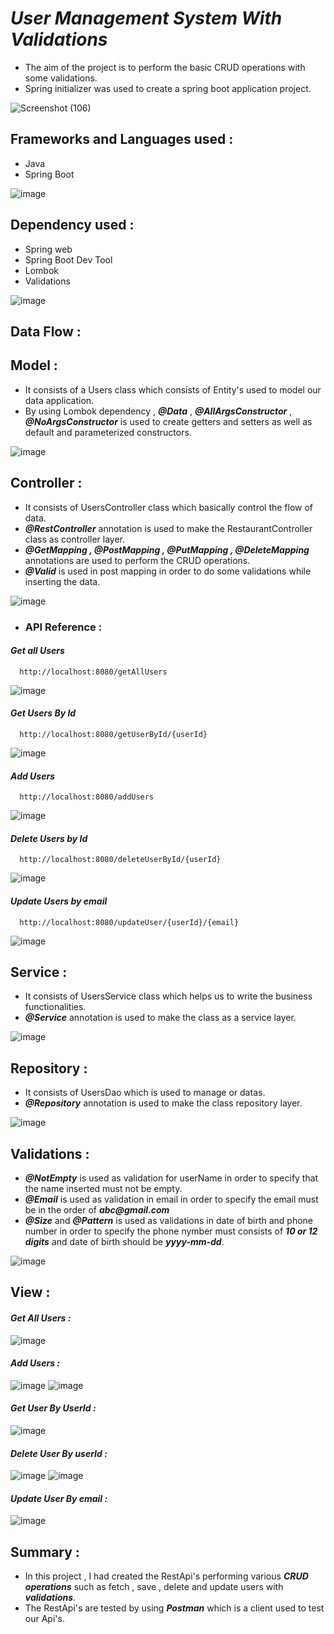 
# ***User Management System With Validations***

- The aim of the project is to perform the basic CRUD operations with some validations.
- Spring initializer was used to create a spring boot application project.

![Screenshot (106)](https://user-images.githubusercontent.com/112794922/235078410-fe754eb6-a77c-4c14-af93-561259dbad5d.png)


## **Frameworks and Languages used :**

- Java
- Spring Boot

![image](https://user-images.githubusercontent.com/112794922/235080305-aaa63026-92ef-40b2-b3c2-72102efd73ee.png)




## **Dependency used :**

- Spring web
- Spring Boot Dev Tool
- Lombok
- Validations

![image](https://user-images.githubusercontent.com/112794922/235080363-aebb5c84-379d-4d3c-aede-a4e74d2993ce.png)


## **Data Flow :**

## **Model :** 

- It consists of a Users class which consists of Entity's used to model our data application.
- By using Lombok dependency , ___@Data___ , ___@AllArgsConstructor___ , ___@NoArgsConstructor___ is used to create getters and setters as well as default and parameterized constructors.

![image](https://user-images.githubusercontent.com/112794922/235080395-277ef21f-6738-4a67-a940-4f39fc3a462b.png)


## **Controller :**

- It consists of UsersController class which basically control the flow of data.
- ___@RestController___ annotation is used to make the RestaurantController class as controller layer.
- ___@GetMapping , @PostMapping , @PutMapping , @DeleteMapping___ annotations are used to perform the CRUD operations.
- ___@Valid___ is used in post mapping in order to do some validations while inserting the data.

![image](https://user-images.githubusercontent.com/112794922/235081160-a94fa525-efe7-47a5-82e9-28e09f842859.png)





- ### **API Reference :**

#### ***Get all Users***

```http
  http://localhost:8080/getAllUsers
```

![image](https://user-images.githubusercontent.com/112794922/235081239-3b286306-ce03-4256-b036-350f89aa545c.png)


#### ***Get Users By Id***

```http
  http://localhost:8080/getUserById/{userId}
```

![image](https://user-images.githubusercontent.com/112794922/235081299-b2d3da46-4117-4fa9-b9b1-7b1c57375e3e.png)


#### ***Add Users***

```http
  http://localhost:8080/addUsers
```

![image](https://user-images.githubusercontent.com/112794922/235081368-7240fcee-3c40-4092-b1a6-dcd4877f8927.png)


#### ***Delete Users by Id***

```http
  http://localhost:8080/deleteUserById/{userId}
```

![image](https://user-images.githubusercontent.com/112794922/235081458-d3005e3a-b293-4f51-97af-d575f1d9ff4e.png)


#### ***Update Users by email***

```http
  http://localhost:8080/updateUser/{userId}/{email}
```

![image](https://user-images.githubusercontent.com/112794922/235081499-541e0f2a-720b-484e-896f-17823f70c4be.png)


## **Service :** 

- It consists of UsersService class which helps us to write the business functionalities.
- ___@Service___ annotation is used to make the class as a service layer.

![image](https://user-images.githubusercontent.com/112794922/235082066-cbc3e94c-e79e-4f2a-85d2-f0488e608ffd.png)


## **Repository :**

- It consists of UsersDao which is used to manage or datas.
- ___@Repository___ annotation is used to make the class repository layer.

![image](https://user-images.githubusercontent.com/112794922/235082168-c5064d46-0876-4775-a5ef-7aed0f890343.png)


## **Validations :** 
- ___@NotEmpty___ is used as validation for userName in order to specify that the name inserted must not be empty.
- ___@Email___ is used as validation in email in order to specify the email must be in the order of ___abc@gmail.com___
- ___@Size___ and ___@Pattern___ is used as validations in date of birth and phone number in order to specify the phone nymber must consists of ___10 or 12 digits___ and date of birth should be ___yyyy-mm-dd___.

![image](https://user-images.githubusercontent.com/112794922/235082196-902299f3-ed8f-4edf-b793-76b43f2ca90e.png)

## **View :**

#### ***Get All Users :***
![image](https://user-images.githubusercontent.com/112794922/235097720-bd28bee0-5b6b-43eb-9db0-5401fe5874bf.png)

#### ***Add Users :***

![image](https://user-images.githubusercontent.com/112794922/235097805-abca79b6-615f-429e-9830-c5e64407c127.png)
![image](https://user-images.githubusercontent.com/112794922/235097895-305892a7-cb23-4261-9807-952f5cd06371.png)


#### ***Get User By UserId :***
![image](https://user-images.githubusercontent.com/112794922/235097994-5729445d-9940-406d-b5e1-f3ce6073ed1c.png)

#### ***Delete User By userId :***
![image](https://user-images.githubusercontent.com/112794922/235098108-b5805bf6-202c-4643-85c7-b07bb25c3a9c.png)
![image](https://user-images.githubusercontent.com/112794922/235098123-13b7352a-0ab4-4b25-b935-e82c9d80fded.png)

#### ***Update User By email :***
![image](https://user-images.githubusercontent.com/112794922/235098214-f7a373b2-baf9-4956-84ec-1ec9035ff5fa.png)





 


## **Summary :**

- In this project , I had created the RestApi's performing various ___CRUD operations___ such as fetch , save , delete and update users with ___validations___.
- The RestApi's are tested by using ___Postman___ which is a client used to test our Api's.

